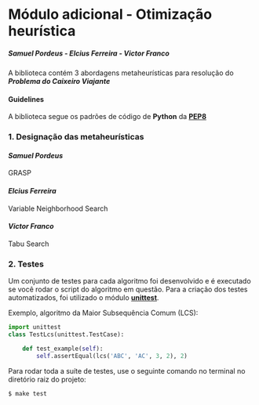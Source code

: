 # Módulo adicional - Otimização heurística
##### Samuel Pordeus - Elcius Ferreira - Victor Franco

A biblioteca contém 3 abordagens metaheurísticas para resolução do **_Problema do Caixeiro Viajante_**

#### Guidelines
A biblioteca segue os padrões de código de **Python** da [**PEP8**](https://www.python.org/dev/peps/pep-0008/)

### 1. Designação das metaheurísticas
#### **_Samuel Pordeus_**
GRASP

#### **_Elcius Ferreira_**
Variable Neighborhood Search

#### **_Victor Franco_**
Tabu Search

### 2. Testes
Um conjunto de testes para cada algoritmo foi desenvolvido e é executado se você rodar o script do algoritmo em questão.
Para a criação dos testes automatizados, foi utilizado o módulo [**unittest**](https://docs.python.org/3/library/unittest.html).

Exemplo, algoritmo da Maior Subsequência Comum (LCS):
```python
import unittest
class TestLcs(unittest.TestCase):

    def test_example(self):
        self.assertEqual(lcs('ABC', 'AC', 3, 2), 2)
```

Para rodar toda a suíte de testes, use o seguinte comando no terminal no diretório raiz do projeto:

```
$ make test
```